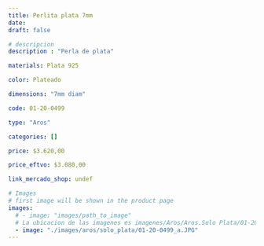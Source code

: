 ```yaml
---
title: Perlita plata 7mm
date: 
draft: false

# descripcion
description : "Perla de plata"

materials: Plata 925

color: Plateado

dimensions: "7mm diam"

code: 01-20-0499

type: "Aros"

categories: []

price: $3.620,00

price_eftvo: $3.080,00

link_mercado_shop: undef

# Images
# first image will be shown in the product page
images:
  # - image: "images/path_to_image"
  # La ubicacion de las imagenes es imagenes/Aros/Aros.Solo Plata/01-20-0499-perlita-plata-7mm
  - image: "./images/aros/solo_plata/01-20-0499_a.JPG"
---
```

